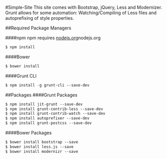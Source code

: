 #Simple-Site
This site comes with Bootstrap, jQuery, Less and Modernizer. Grunt allows for some automation: Watching/Compiling of Less files and autoprefixing of style properties.


##Required Package Managers

####npm
npm requires [nodejs.org](https://www.nodejs.org)nodejs.org
```lisp
$ npm install
```
####Bower

```lisp
$ bower install
```
####Grunt CLI
```lisp
$ npm install -g grunt-cli --save-dev
```

##Packages
####Grunt Packages
```lisp
$ npm install jit-grunt --save-dev
$ npm install grunt-contrib-less --save-dev
$ npm install grunt-contrib-watch --save-dev
$ npm install autoprefixer --save-dev
$ npm install grunt-postcss --save-dev
```

####Bower Packages
```lisp
$ bower install bootstrap --save
$ bower install less.js --save
$ bower install modernizr --save
```
